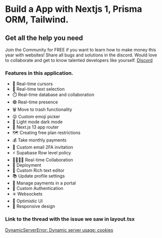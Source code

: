 # Build a App with Nextjs 1, Prisma ORM, Tailwind.


## Get all the help you need

Join the Community for FREE if you want to learn how to make money this year with websites! Share all bugs and solutions in the discord. Would love to collaborate and get to know talented developers like yourself.
[Discord](https://discord.gg/GG4wJkxh)

### Features in this application.

- 🤯 Real-time cursors
- 📝 Real-time text selection
- ⏱️ Real-time database and collaboration
- 🟢 Real-time presence
- 🗑️ Move to trash functionality
- 😜 Custom emoji picker
- 🌙 Light mode dark mode
- 🚨 Next.js 13 app router
- 🗺️ Creating free plan restrictions
- 💰 Take monthly payments
- 📧 Custom email 2FA invitation
- ⚡️ Supabase Row level policy
- 👨‍👨‍👧‍👦 Real-time Collaboration
- 👾 Deployment
- 🤑 Custom Rich text editor
- 📚 Update profile settings
- 📍 Manage payments in a portal
- 🔐 Custom Authentication
- ✳️ Websockets
- 📣 Optimistic UI
- 📱 Responsive design

### Link to the thread with the issue we saw in layout.tsx

[DynamicServerError: Dynamic server usage: cookies](https://github.com/vercel/next.js/issues/49373)
